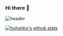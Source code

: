 ### Hi there 👋

![header](https://capsule-render.vercel.app/api?type=wave&color=auto&height=300&section=header&text=hohshho&fontSize=90)

[![hohshho's github stats](https://github-readme-stats.vercel.app/api?username={hohshho}&show_icons=true&theme={theme})](https://github.com/{hohshho}/github-readme-stats)
